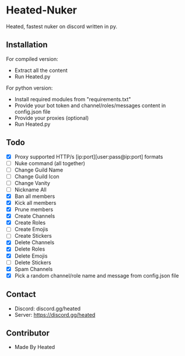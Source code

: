# Heated-Nuker
Heated, fastest nuker on discord written in py.
## Installation
For compiled version:

- Extract all the content
- Run Heated.py

For python version:

- Install required modules from "requirements.txt"
- Provide your bot token and channel/roles/messages content in config.json file
- Provide your proxies (optional)
- Run Heated.py
## Todo
- [x] Proxy supported HTTP/s [ip:port][user:pass@ip:port] formats
- [ ] Nuke command (all together)
- [ ] Change Guild Name
- [ ] Change Guild Icon
- [ ] Change Vanity
- [ ] Nickname All
- [x] Ban all members
- [x] Kick all members
- [x] Prune members
- [x] Create Channels
- [x] Create Roles
- [ ] Create Emojis
- [ ] Create Stickers
- [x] Delete Channels
- [x] Delete Roles
- [x] Delete Emojis
- [ ] Delete Stickers
- [x] Spam Channels
- [x] Pick a random channel/role name and message from config.json file
## Contact
- Discord: discord.gg/heated
- Server: https://discord.gg/heated
## Contributor
- Made By Heated
